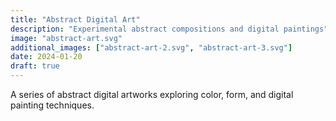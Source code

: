 ```yaml
---
title: "Abstract Digital Art"
description: "Experimental abstract compositions and digital paintings"
image: "abstract-art.svg"
additional_images: ["abstract-art-2.svg", "abstract-art-3.svg"]
date: 2024-01-20
draft: true
---
```


A series of abstract digital artworks exploring color, form, and digital painting techniques. 